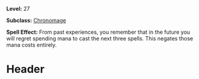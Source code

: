 <!-- TITLE: Spell: Time Lapse -->
<!-- SUBTITLE:  -->

**Level:** 27

**Subclass:** [Chronomage](chronomage)

**Spell Effect:** From past experiences, you remember that in the future you will regret spending mana to cast the next three spells.  This negates those mana costs entirely.

# Header